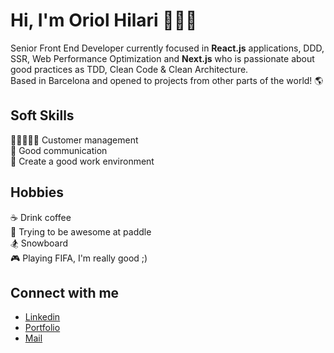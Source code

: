 

# Hi, I'm Oriol Hilari 🙋🏼‍♂️

Senior Front End Developer currently focused in **React.js** applications, DDD, SSR, Web Performance Optimization and **Next.js** who is passionate about good practices as TDD, Clean Code & Clean Architecture.<br>Based in Barcelona and opened to projects from other parts of the world! 🌎

## Soft Skills

🧑🏻‍🤝‍🧑🏽 Customer management<br>💬 Good communication<br>🤗 Create a good work environment

## Hobbies

☕ Drink coffee <br>🎾 Trying to be awesome at paddle <br>🏂 Snowboard <br>🎮 Playing FIFA, I'm really good ;) 

## Connect with me 

- <a target="_blank" href="https://www.linkedin.com/in/oriol-hilari/">Linkedin</a><br>
- <a target="_blank" href="https://ohilari.dev">Portfolio</a><br>
- <a href="mailto:hello@ohilari.dev">Mail</a>



